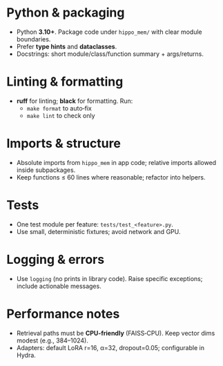 # Python & packaging

- Python **3.10+**. Package code under `hippo_mem/` with clear module boundaries.
- Prefer **type hints** and **dataclasses**.
- Docstrings: short module/class/function summary + args/returns.

# Linting & formatting

- **ruff** for linting; **black** for formatting. Run:
  - `make format` to auto‑fix
  - `make lint` to check only

# Imports & structure

- Absolute imports from `hippo_mem` in app code; relative imports allowed inside subpackages.
- Keep functions ≤ 60 lines where reasonable; refactor into helpers.

# Tests

- One test module per feature: `tests/test_<feature>.py`.
- Use small, deterministic fixtures; avoid network and GPU.

# Logging & errors

- Use `logging` (no prints in library code). Raise specific exceptions; include actionable messages.

# Performance notes

- Retrieval paths must be **CPU‑friendly** (FAISS‑CPU). Keep vector dims modest (e.g., 384–1024).
- Adapters: default LoRA r=16, α=32, dropout=0.05; configurable in Hydra.

